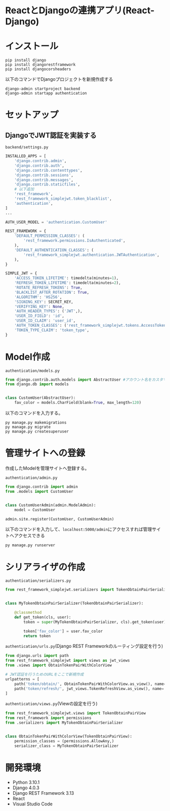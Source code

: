 # ReactとDjangoの連携アプリ(React-Django)

# インストール

```
pip install django
pip install djangorestframework
pip install djangocorsheaders
```

以下のコマンドでDjangoプロジェクトを新規作成する

```
django-admin startproject backend
django-admin startapp authentication
```

# セットアップ

## DjangoでJWT認証を実装する

`backend/settings.py`

```py
INSTALLED_APPS = [
    'django.contrib.admin',
    'django.contrib.auth',
    'django.contrib.contenttypes',
    'django.contrib.sessions',
    'django.contrib.messages',
    'django.contrib.staticfiles',
    # 以下追加
    'rest_framework',
    'rest_framework_simplejwt.token_blacklist',
    'authentication',
]
...

AUTH_USER_MODEL = 'authentication.CustomUser'

REST_FRAMEWORK = {
    'DEFAULT_PERMISSION_CLASSES': (
        'rest_framework.permissions.IsAuthenticated',
    ),
    'DEFAULT_AUTHENTICATION_CLASSES': (
        'rest_framework_simplejwt.authentication.JWTAuthentication',
    ),
}

SIMPLE_JWT = {
    'ACCESS_TOKEN_LIFETIME': timedelta(minutes=1),
    'REFRESH_TOKEN_LIFETIME': timedelta(minutes=2),
    'ROTATE_REFRESH_TOKENS': True,
    'BLACKLIST_AFTER_ROTATION': True,
    'ALGORITHM': 'HS256',
    'SIGNING_KEY': SECRET_KEY,
    'VERIFYING_KEY': None,
    'AUTH_HEADER_TYPES': ('JWT',),
    'USER_ID_FIELD': 'id',
    'USER_ID_CLAIM': 'user_id',
    'AUTH_TOKEN_CLASSES': ('rest_framework_simplejwt.tokens.AccessToken',),
    'TOKEN_TYPE_CLAIM': 'token_type',
}
```

# Model作成

`authentication/models.py`

```py
from django.contrib.auth.models import AbstractUser #アカウント名をカスタマイズするにはAbstractUserモジュールを活用する
from django.db import models


class CustomUser(AbstractUser):
    fav_color = models.CharField(blank=True, max_length=120)
```

以下のコマンドを入力する。

```
py manage.py makemigrations
py manage.py migrate
py manage.py createsuperuser
```

# 管理サイトへの登録

作成したModelを管理サイトへ登録する。

`authentication/admin.py`

```py
from django.contrib import admin
from .models import CustomUser


class CustomUserAdmin(admin.ModelAdmin):
    model = CustomUser

admin.site.register(CustomUser, CustomUserAdmin)
```

以下のコマンドを入力して、`localhost:5000/admin`にアクセスすれば管理サイトへアクセスできる

```
py manage.py runserver
```

# シリアライザの作成

`authentication/serializers.py`

```py
from rest_framework_simplejwt.serializers import TokenObtainPairSerializer


class MyTokenObtainPairSerializer(TokenObtainPairSerializer):

    @classmethod
    def get_token(cls, user):
        token = super(MyTokenObtainPairSerializer, cls).get_token(user)

        token['fav_color'] = user.fav_color
        return token
```

`authentication/urls.py`(Django REST Frameworkのルーティング設定を行う)

```py
from django.urls import path
from rest_framework_simplejwt import views as jwt_views
from .views import ObtainTokenPairWithColorView

# JWT認証を行うためのURLをここで新規作成
urlpatterns = [
    path('token/obtain/', ObtainTokenPairWithColorView.as_view(), name='token_create'),
    path('token/refresh/', jwt_views.TokenRefreshView.as_view(), name='token_refresh'),
]
```

`authentication/views.py`(Viewの設定を行う)

```py
from rest_framework_simplejwt.views import TokenObtainPairView
from rest_framework import permissions
from .serializers import MyTokenObtainPairSerializer


class ObtainTokenPairWithColorView(TokenObtainPairView):
    permission_classes = (permissions.AllowAny,)
    serializer_class = MyTokenObtainPairSerializer
```

# 開発環境

* Python 3.10.1
* Django 4.0.3
* Django REST Framework 3.13
* React
* Visual Studio Code